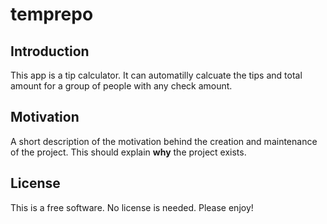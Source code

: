 # temprepo

## Introduction

This app is a tip calculator. It can automatilly calcuate the tips and total amount for a group of people with any check amount.

## Motivation

A short description of the motivation behind the creation and maintenance of the project. This should explain **why** the project exists.

## License

This is a free software. No license is needed. Please enjoy!
